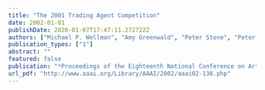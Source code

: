 ```yaml
---
title: "The 2001 Trading Agent Competition"
date: 2002-01-01
publishDate: 2020-01-07T17:47:11.272722Z
authors: ["Michael P. Wellman", "Amy Greenwald", "Peter Stone", "Peter R. Wurman"]
publication_types: ["1"]
abstract: ""
featured: false
publication: "*Proceedings of the Eighteenth National Conference on Artificial Intelligence and Fourteenth Conference on Innovative Applications of Artificial Intelligence, July 28 - August 1, 2002, Edmonton, Alberta, Canada*"
url_pdf: "http://www.aaai.org/Library/AAAI/2002/aaai02-138.php"
---
```


